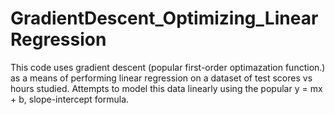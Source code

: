 # GradientDescent_Optimizing_LinearRegression

This code uses gradient descent (popular first-order optimazation function.) as a means of performing linear regression on a dataset
of test scores vs hours studied.  Attempts to model this data linearly using the popular y = mx + b, slope-intercept formula.
